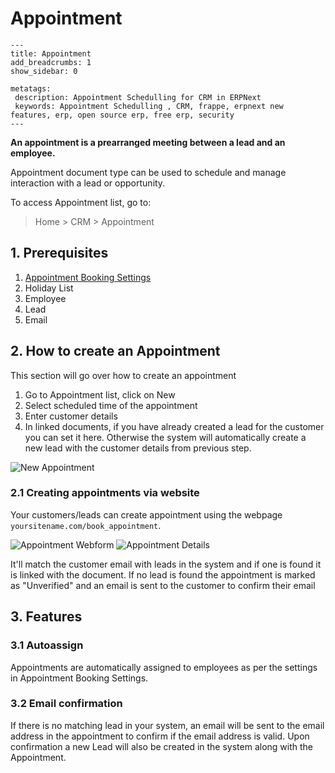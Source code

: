 # Appointment

```
---
title: Appointment
add_breadcrumbs: 1
show_sidebar: 0

metatags:
 description: Appointment Schedulling for CRM in ERPNext
 keywords: Appointment Schedulling , CRM, frappe, erpnext new features, erp, open source erp, free erp, security
---
```

**An appointment is a prearranged meeting between a lead and an employee.**

Appointment document type can be used to schedule and manage interaction with a lead or opportunity. 

To access Appointment list, go to:
> Home > CRM > Appointment 

## 1. Prerequisites

1. [Appointment Booking Settings](/docs/user/manual/en/CRM/appointment_booking_settings)
2. Holiday List
3. Employee
4. Lead
5. Email

## 2. How to create an Appointment

This section will go over how to create an appointment

1. Go to Appointment list, click on New
2. Select scheduled time of the appointment
3. Enter customer details
4. In linked documents, if you have already created a lead for the customer you can set it here. Otherwise the system will automatically create a new lead with the customer details from previous step.

![New Appointment](/docs/assets/img/crm/new-appointment.png)
### 2.1 Creating appointments via website

Your customers/leads can create appointment using the webpage `yoursitename.com/book_appointment`. 

![Appointment Webform](/docs/assets/img/crm/appointment-webform.png)
![Appointment Details](/docs/assets/img/crm/appointment-details.png)

It'll match the customer email with leads in the system and if one is found it is linked with the document.
If no lead is found the appointment is marked as "Unverified" and an email is sent to the customer to confirm their email

## 3. Features

### 3.1 Autoassign

Appointments are automatically assigned to employees as per the settings in Appointment Booking Settings. 

### 3.2 Email confirmation

If there is no matching lead in your system, an email will be sent to the email address in the appointment to confirm if the email address is valid. Upon confirmation a new Lead will also be created in the system along with the Appointment.